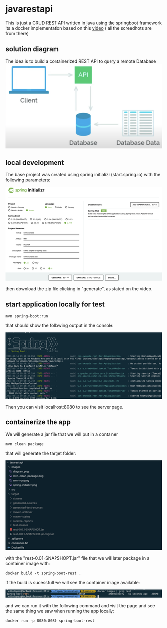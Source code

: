 # javarestapi
This is just a CRUD REST API written in java using the springboot framework
its a docker implementation based on this [video](https://www.youtube.com/watch?v=YVl6M5ztOu8&ab_channel=TheSoftwareAlpha) ( all the screedhots are from there)


## solution diagram

The idea is to build a containerized REST API to query a remote Database
![alt text](https://github.com/ElioLopez/javarestapi/blob/main/images/diagram.png?raw=true)

## local development

The base project was created using spring initializr (start.spring.io) with the following parameters:

![alt text](https://github.com/ElioLopez/javarestapi/blob/main/images/spring-initializr.png?raw=true)

then download the zip file clicking in "generate", as stated on the video.

## start application locally for test

```
mvn spring-boot:run
```
that should show the following output in the console:

![alt text](https://github.com/ElioLopez/javarestapi/blob/main/images/mvn-run.png?raw=true)

Then you can visit localhost:8080 to see the server page.

## containerize the app 

We will generate a jar file that we will put in a container

```
mvn clean package
```
that will generate the target folder:

![alt text](https://github.com/ElioLopez/javarestapi/blob/main/images/mvn-clean-package.png?raw=true)

with the "rest-0.01-SNAPSHOPT.jar" file that we will later package in a container image with:

```
docker build -t spring-boot-rest .
```
if the build is sucessfull we will see the container image available:

![alt text](https://github.com/ElioLopez/javarestapi/blob/main/images/docker-build.png?raw=true)

and we can run it with the following command and visit the page and see the same thing we saw when running the app locally:
```
docker run -p 8080:8080 spring-boot-rest
```